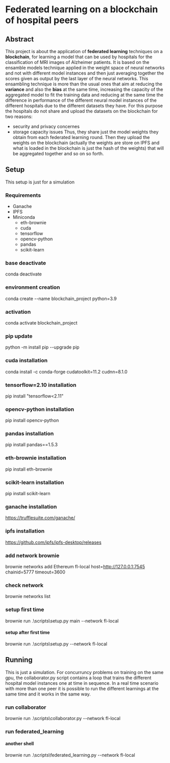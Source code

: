 # Federated learning on a blockchain of hospital peers
## Abstract
This project is about the application of **federated learning** techniques on a **blockchain**, for learning a model that can be used by hospitals
for the classification of MRI images of Alzheimer patients. It is based on the ensamble models technique applied in the weight space of neural networks 
and not with different model instances and then just averaging together the scores given as output by the last layer of the neural networks.
This ensambling technique is more than the usual ones that aim at reducing the **variance** and also the **bias** at the same time, increasing the capacity
of the aggregated model to fit the training data and reducing at the same time the difference in performance of the different neural model instances of the 
different hospitals due to the different datasets they have.
For this purpose the hospitals do not share and upload the datasets on the blockchain for two reasons:
* security and privacy concernes
* storage capacity issues
Thus, they share just the model weights they obtain from each federated learning round. Then they upload the weights on the blockchain (actually the weights
are store on IPFS and what is loaded in the blockchain is just the hash of the weights) that will be aggregated together and so on so forth.

## Setup
This setup is just for a simulation
### Requirements
* Ganache
* IPFS
* Miniconda
  * eth-brownie
  * cuda
  * tensorflow
  * opencv-python
  * pandas
  * scikit-learn

### base deactivate
conda deactivate

### environment creation
conda create --name blockchain_project python=3.9

### activation
conda activate blockchain_project

### pip update
python -m install pip --upgrade pip

### cuda installation
conda install -c conda-forge cudatoolkit=11.2 cudnn=8.1.0

### tensorflow=2.10 installation
pip install "tensorflow<2.11"

### opencv-python installation
pip install opencv-python

### pandas installation
pip install pandas==1.5.3

### eth-brownie installation
pip install eth-brownie

### scikit-learn installation
pip install scikit-learn

### ganache installation
https://trufflesuite.com/ganache/

### ipfs installation
https://github.com/ipfs/ipfs-desktop/releases

### add network brownie
brownie networks add Ethereum fl-local host=http://127.0.0.1:7545 chainid=5777 timeout=3600

### check network
brownie networks list

### setup first time
brownie run .\scripts\setup.py main --network fl-local 
#### setup after first time
brownie run .\scripts\setup.py --network fl-local

## Running
This is just a simulation. For concurruncy problems on training on the same gpu, the collaborator.py script contains a loop that trains the
different hospital model instances one at time in sequence. In a real time scenario with more than one peer it is possible to run 
the different learnings at the same time and it works in the same way.
### run collaborator
brownie run .\scripts\collaborator.py --network fl-local

### run federated_learning
#### another shell
brownie run .\scripts\federated_learning.py --network fl-local



